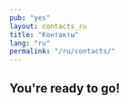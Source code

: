 ```yaml
---
pub: "yes"
layout: contacts_ru
title: "Контакты"
lang: "ru"
permalink: "/ru/contacts/"
---
```


## You're ready to go!
